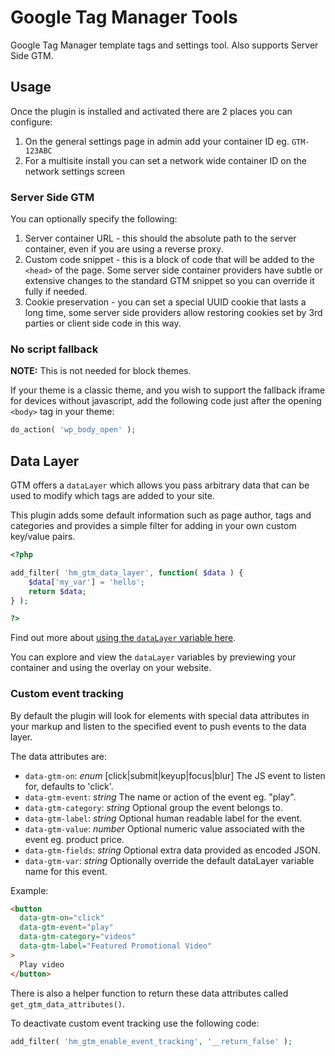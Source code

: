 # Google Tag Manager Tools

Google Tag Manager template tags and settings tool. Also supports Server Side GTM.

## Usage

Once the plugin is installed and activated there are 2 places you can configure:

1. On the general settings page in admin add your container ID eg. `GTM-123ABC`
2. For a multisite install you can set a network wide container ID on the network settings screen

### Server Side GTM

You can optionally specify the following:

1. Server container URL - this should the absolute path to the server container, even if you are using a reverse proxy.
2. Custom code snippet - this is a block of code that will be added to the `<head>` of the page. Some server side container providers have subtle or extensive changes to the standard GTM snippet so you can override it fully if needed.
3. Cookie preservation - you can set a special UUID cookie that lasts a long time, some server side providers allow restoring cookies set by 3rd parties or client side code in this way.

### No script fallback

**NOTE:** This is not needed for block themes.

If your theme is a classic theme, and you wish to support the fallback iframe for devices without javascript, add the following code just after the opening `<body>` tag in your theme:

```php
do_action( 'wp_body_open' );
```

## Data Layer

GTM offers a `dataLayer` which allows you pass arbitrary data that can be used to modify which tags are added to your site.

This plugin adds some default information such as page author, tags and categories and provides a simple filter for adding in your own custom key/value pairs.

```php
<?php

add_filter( 'hm_gtm_data_layer', function( $data ) {
    $data['my_var'] = 'hello';
    return $data;
} );

?>
```

Find out more about [using the `dataLayer` variable here](https://developers.google.com/tag-manager/devguide#datalayer).

You can explore and view the `dataLayer` variables by previewing your container and using the overlay on your website.

### Custom event tracking

By default the plugin will look for elements with special data attributes in your markup and listen to the specified event to push events to the data layer.

The data attributes are:

- `data-gtm-on`: _enum_ [click|submit|keyup|focus|blur] The JS event to listen for, defaults to 'click'.
- `data-gtm-event`: _string_ The name or action of the event eg. "play".
- `data-gtm-category`: _string_ Optional group the event belongs to.
- `data-gtm-label`: _string_ Optional human readable label for the event.
- `data-gtm-value`: _number_ Optional numeric value associated with the event eg. product price.
- `data-gtm-fields`: _string_ Optional extra data provided as encoded JSON.
- `data-gtm-var`: _string_ Optionally override the default dataLayer variable name for this event.

Example:

```html
<button
  data-gtm-on="click"
  data-gtm-event="play"
  data-gtm-category="videos"
  data-gtm-label="Featured Promotional Video"
>
  Play video
</button>
```

There is also a helper function to return these data attributes called `get_gtm_data_attributes()`.

To deactivate custom event tracking use the following code:

```php
add_filter( 'hm_gtm_enable_event_tracking', '__return_false' );
```
